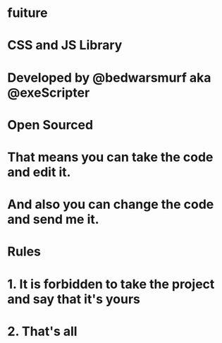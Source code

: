# fuiture
# CSS and JS Library
# Developed by @bedwarsmurf aka @exeScripter

# Open Sourced
# That means you can take the code and edit it. 
# And also you can change the code and send me it.

# Rules
# 1. It is forbidden to take the project and say that it's yours
# 2. That's all
